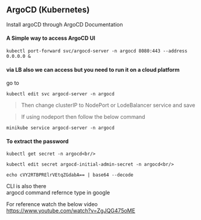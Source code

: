 ## ArgoCD (Kubernetes)

Install argoCD through ArgoCD Documentation 

#### A Simple way to access ArgoCD UI 

```
kubectl port-forward svc/argocd-server -n argocd 8080:443 --address 0.0.0.0 &
```

#### via LB also we can access but you need to run it on a cloud platform
go to 
```
kubectl edit svc argocd-server -n argocd
```

> Then change clusterIP to NodePort or LodeBalancer service and save

> If using nodeport then follow the below command<br/>
```
minikube service argocd-server -n argocd
```

#### To extract the password  
```
kubectl get secret -n argocd<br/>
```
```
kubectl edit secret argocd-initial-admin-secret -n argocd<br/>
```
```
echo cVY2RTBPRElrVEtqZGdabA== | base64 --decode 
```

CLI is also there<br/>
argocd command refernce type in google 

For reference watch the below video <br/>
https://www.youtube.com/watch?v=ZgJQG475oME 

